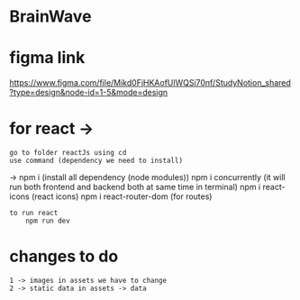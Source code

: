 # BrainWave
# figma link
https://www.figma.com/file/Mikd0FjHKAofUlWQSi70nf/StudyNotion_shared?type=design&node-id=1-5&mode=design

# for react -> 
    go to folder reactJs using cd 
    use command (dependency we need to install)
->      npm i              (install all dependency (node modules))
        npm i concurrently (it will run both frontend and backend both at same time in terminal)
        npm i react-icons  (react icons)
        npm i react-router-dom (for routes)

    to run react 
        npm run dev


# changes to do 
    1 -> images in assets we have to change
    2 -> static data in assets -> data 
 

    
